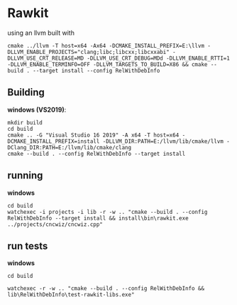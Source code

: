 # Rawkit

using an llvm built with

```
cmake ../llvm -T host=x64 -Ax64 -DCMAKE_INSTALL_PREFIX=E:\llvm -DLLVM_ENABLE_PROJECTS="clang;libc;libcxx;libcxxabi" -DLLVM_USE_CRT_RELEASE=MD -DLLVM_USE_CRT_DEBUG=MDd -DLLVM_ENABLE_RTTI=1 -DLLVM_ENABLE_TERMINFO=OFF -DLLVM_TARGETS_TO_BUILD=X86 && cmake --build . --target install --config RelWithDebInfo
```


## Building

__windows (VS2019)__:
```
mkdir build
cd build
cmake .. -G "Visual Studio 16 2019" -A x64 -T host=x64 -DCMAKE_INSTALL_PREFIX=install -DLLVM_DIR:PATH=E:/llvm/lib/cmake/llvm -DClang_DIR:PATH=E:/llvm/lib/cmake/clang
cmake --build . --config RelWithDebInfo --target install
```

## running

__windows__

```
cd build
watchexec -i projects -i lib -r -w .. "cmake --build . --config RelWithDebInfo --target install && install\bin\rawkit.exe ../projects/cncwiz/cncwiz.cpp"
```

## run tests

__windows__
```
cd build

watchexec -r -w .. "cmake --build . --config RelWithDebInfo && lib\RelWithDebInfo\test-rawkit-libs.exe"
```